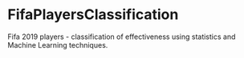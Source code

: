 # FifaPlayersClassification
Fifa 2019 players - classification of effectiveness using statistics and Machine Learning techniques.
